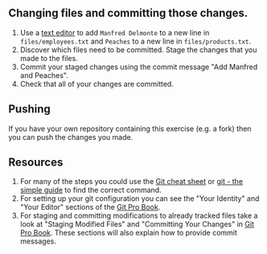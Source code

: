<!--
Marked Style: Github
-->

## Changing files and committing those changes.

1. Use a [text editor](https://en.wikipedia.org/wiki/Text_editor) to add `Manfred Delmonte` to a new line in `files/employees.txt` and `Peaches` to a new line in `files/products.txt`.
1. Discover which files need to be committed. Stage the changes that you made to the files.
1. Commit your staged changes using the commit message "Add Manfred and Peaches". 
1. Check that all of your changes are committed.

## Pushing

If you have your own repository containing this exercise (e.g. a fork) then you can push the changes you made.

## Resources

1. For many of the steps you could use the [Git cheat sheet](https://services.github.com/on-demand/downloads/github-git-cheat-sheet.pdf) or [git - the simple guide](http://rogerdudler.github.io/git-guide/) to find the correct command.
1. For setting up your git configuration you can see the "Your Identity" and "Your Editor" sections of the [Git Pro Book](https://git-scm.com/book/en/v2/Getting-Started-First-Time-Git-Setup).
1. For staging and committing modifications to already tracked files take a look at "Staging Modified Files" and "Committing Your Changes" in [Git Pro Book](https://git-scm.com/book/en/v2/Git-Basics-Recording-Changes-to-the-Repository). These sections will also explain how to provide commit messages.
